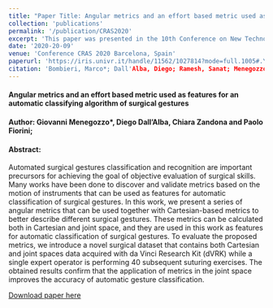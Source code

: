 ```yaml
---
title: "Paper Title: Angular metrics and an effort based metric used as features for an automatic classifying algorithm of surgical gestures"
collection: 'publications'
permalink: '/publication/CRAS2020'
excerpt: 'This paper was presented in the 10th Conference on New Technologies for Computer and Robot Assisted Surgery (CRAS) conference and investigate angular metrics and an effort based metric used as features for an automatic classifying algorithm of surgical gestures'
date: '2020-20-09'
venue: 'Conference CRAS 2020 Barcelona, Spain'
paperurl: 'https://iris.univr.it/handle/11562/1027814?mode=full.1005#.YMEcWUzOMuU'
citation: 'Bombieri, Marco*; Dall'Alba, Diego; Ramesh, Sanat; Menegozzo, Giovanni; Fiorini, Paolo; <i>10th Conference on New Technologies for Computer and Robot Assisted Surgery (CRAS)</i>.'
---
```


<h4>Angular metrics and an effort based metric used as features for an automatic classifying algorithm of surgical gestures</h4>
<h4>Author: Giovanni Menegozzo*, Diego Dall’Alba, Chiara Zandona and Paolo Fiorini;</h4>
<h4>Abstract:</h4> 
Automated surgical gestures classification and recognition are important precursors for achieving the goal of objective evaluation of surgical skills. Many works have been done to discover and validate metrics based on the motion of instruments that can be used as features for automatic classification of surgical gestures. In this work, we present a series of angular metrics that can be used together with Cartesian-based metrics to better describe different surgical gestures. These metrics can be calculated both in Cartesian and joint space, and they are used in this work as features for automatic classification of surgical gestures. To evaluate the proposed metrics, we introduce a novel surgical dataset that contains both Cartesian and joint spaces data acquired with da Vinci Research Kit (dVRK) while a single expert operator is performing 40 subsequent suturing exercises. The obtained results confirm that the application of metrics in the joint space improves the accuracy of automatic gesture classification.


[Download paper here](https://iris.univr.it/handle/11562/1027814?mode=full.1005#.YMEcWUzOMuU)
